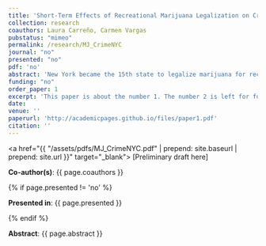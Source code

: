 ```yaml
---
title: 'Short-Term Effects of Recreational Marijuana Legalization on Crime' 
collection: research
coauthors: Laura Carreño, Carmen Vargas
pubstatus: "mimeo"
permalink: /research/MJ_CrimeNYC
journal: "no"
presented: "no"
pdf: 'no'
abstract: 'New York became the 15th state to legalize marijuana for recreational use in 2021. With a growing share of the country legalizing cannabis, researchers and policymakers have studied the effects of its legalization on the economic and social characteristics of the states that have legalized marijuana. This analysis adds to the existing literature by exploring the implications of marijuana legalization for recreational use in New York State. Specifically, we analyze the impact of marijuana legalization on crime rates in New York City. We leverage New York Police Data and run a Two-Way Fixed Effects Difference-in-Differences model to estimate how crime rates changed after the passage of the law. We find that legalization is associated with an increase in the number of arrests for some, but not all, violent crimes in precincts where marijuana arrests were high prior to the passing of the law. The increase in crime could be related to a reallocation of police resources to other crimes, but further analysis is necessary.'
funding: "no"
order_paper: 1
excerpt: 'This paper is about the number 1. The number 2 is left for future work.'
date: 
venue: ''
paperurl: 'http://academicpages.github.io/files/paper1.pdf'
citation: ''
---
```


<a href="{{ "/assets/pdfs/MJ_CrimeNYC.pdf" | prepend: site.baseurl | prepend: site.url }}" target="_blank"> [Preliminary draft here] </a>

<p><b>Co-author(s)</b>: {{ page.coauthors }} </p>

{% if page.presented != 'no' %}
<p><b>Presented in</b>: {{ page.presented }} </p>
{% endif %}

<div class ="text"><p><b>Abstract</b>: {{ page.abstract }} </p></div>

